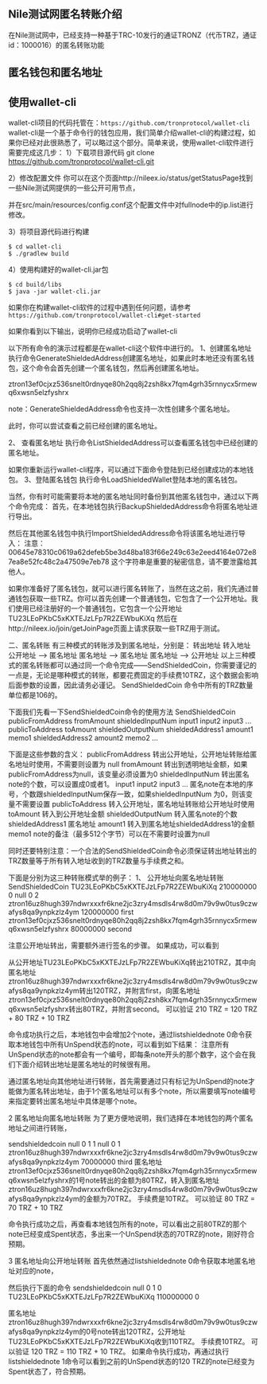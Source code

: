 ##	Nile测试网匿名转账介绍
在Nile测试网中，已经支持一种基于TRC-10发行的通证TRONZ（代币TRZ，通证id：1000016）的匿名转账功能
##	匿名钱包和匿名地址
##	使用wallet-cli
wallet-cli项目的代码托管在：`https://github.com/tronprotocol/wallet-cli`
wallet-cli是一个基于命令行的钱包应用，我们简单介绍wallet-cli的构建过程，如果你已经对此很熟悉了，可以略过这个部分。简单来说，使用wallet-cli软件进行需要完成这几步：
1）下载项目源代码
git clone https://github.com/tronprotocol/wallet-cli.git

2）修改配置文件
你可以在这个页面http://nileex.io/status/getStatusPage找到一些Nile测试网提供的一些公开可用节点，

并在src/main/resources/config.conf这个配置文件中对fullnode中的ip.list进行修改。

3）将项目源代码进行构建
```test
$ cd wallet-cli
$ ./gradlew build
```

4）使用构建好的wallet-cli.jar包
```test
$ cd build/libs
$ java -jar wallet-cli.jar
```

如果你在构建wallet-cli软件的过程中遇到任何问题，请参考 `https://github.com/tronprotocol/wallet-cli#get-started`

如果你看到以下输出，说明你已经成功启动了wallet-cli

以下所有命令的演示过程都是在wallet-cli这个软件中进行的。
1、创建匿名地址
执行命令GenerateShieldedAddress创建匿名地址，如果此时本地还没有匿名钱包，这个命令会首先创建一个匿名钱包，然后再创建匿名地址。

ztron13ef0cjxz536snelt0rdnyqe80h2qq8j2zsh8kx7fqm4grh35rnnycx5rmewq6xwsn5elzfyshrx

note：GenerateShieldedAddress命令也支持一次性创建多个匿名地址。

此时，你可以尝试查看之前已经创建的匿名地址。

2、 查看匿名地址
执行命令ListShieldedAddress可以查看匿名钱包中已经创建的匿名地址。

如果你重新运行wallet-cli程序，可以通过下面命令登陆到已经创建成功的本地钱包。
3、登陆匿名钱包
执行命令LoadShieldedWallet登陆本地的匿名钱包。

当然，你有时可能需要将本地的匿名地址同时备份到其他匿名钱包中，通过以下两个命令完成：
首先，在本地钱包执行BackupShieldedAddress命令将匿名地址进行导出。

然后在其他匿名钱包中执行ImportShieldedAddress命令将该匿名地址进行导入：
注意：00645e78310c0619a62defeb5be3d48ba183f66e249c63e2eed4164e072e87ea8e52fc48c2a47509e7eb78 这个字符串是重要的秘密信息，请不要泄露给其他人。

如果你准备好了匿名钱包，就可以进行匿名转账了，当然在这之前，我们先通过普通钱包获取一些TRZ。你可以首先创建一个普通钱包，它包含了一个公开地址。我们使用已经注册好的一个普通钱包，它包含一个公开地址TU23LEoPKbC5xKXTEJzLFp7R2ZEWbuKiXq
然后在http://nileex.io/join/getJoinPage页面上请求获取一些TRZ用于测试。

二、匿名转账
有三种模式的转账涉及到匿名地址，分别是：
转出地址     转入地址
公开地址 ——> 匿名地址
匿名地址 ——> 匿名地址
匿名地址 ——> 公开地址
以上三种模式的匿名转账都可以通过同一个命令完成——SendShieldedCoin，你需要谨记的一点是，无论是哪种模式的转账，都要花费固定的手续费10TRZ，这个数据会影响后面参数的设置，因此请务必谨记。
SendShieldedCoin 命令中所有的TRZ数量单位都是106的。

下面我们先看一下SendShieldedCoin命令的使用方法
SendShieldedCoin publicFromAddress fromAmount shieldedInputNum input1 input2 input3 ... publicToAddress toAmount shieldedOutputNum shieldedAddress1 amount1 memo1 shieldedAddress2 amount2 memo2 ... 

下面是这些参数的含义：
publicFromAddress 转出公开地址，公开地址转账给匿名地址时使用，不需要则设置为 null
fromAmount 转出到透明地址金额，如果publicFromAddress为null，该变量必须设置为0
shieldedInputNum 转出匿名note的个数，可以设置成0或者1。
input1 input2 input3 ... 匿名note在本地的序号，个数跟shieldedInputNum保存一致，如果shieldedInputNum 为0，则该变量不需要设置
publicToAddress 转入公开地址，匿名地址转账给公开地址时使用
toAmount 转入到公开地址金额
shieldedOutputNum 转入匿名note的个数
shieldedAddress1 匿名地址
amount1 转入到匿名地址shieldedAddress1的金额
memo1 note的备注（最多512个字节）可以在不需要时设置为null

同时还要特别注意：一个合法的SendShieldedCoin命令必须保证转出地址转出的TRZ数量等于所有转入地址收到的TRZ数量与手续费之和。

下面是分别为这三种转账模式举的例子：
1、	公开地址向匿名地址转账
SendShieldedCoin TU23LEoPKbC5xKXTEJzLFp7R2ZEWbuKiXq 210000000 0 null 0 2 ztron16uz8hugh397ndwrxxxfr6kne2jc3zry4msdls4rw8d0m79v9w0tus9czwafys8qa9ynpkzlz4ym 120000000 first ztron13ef0cjxz536snelt0rdnyqe80h2qq8j2zsh8kx7fqm4grh35rnnycx5rmewq6xwsn5elzfyshrx 80000000 second

注意公开地址转出，需要额外进行签名的步骤。
如果成功，可以看到

从公开地址TU23LEoPKbC5xKXTEJzLFp7R2ZEWbuKiXq转出210TRZ，其中向匿名地址ztron16uz8hugh397ndwrxxxfr6kne2jc3zry4msdls4rw8d0m79v9w0tus9czwafys8qa9ynpkzlz4ym转出120TRZ，并附言first，向匿名地址 
ztron13ef0cjxz536snelt0rdnyqe80h2qq8j2zsh8kx7fqm4grh35rnnycx5rmewq6xwsn5elzfyshrx转出80TRZ，并附言second。
可以验证 210 TRZ = 120 TRZ + 80 TRZ + 10 TRZ

命令成功执行之后，本地钱包中会增加2个note，通过listshieldednote 0命令获取本地钱包中所有UnSpend状态的note，可以看到如下结果：
注意所有UnSpend状态的note都会有一个编号，即每条note开头的那个数字，这个会在我们下面介绍转出地址是匿名地址的时候很有用。

通过匿名地址向其他地址进行转账，首先需要通过只有标记为UnSpend的note才能做为匿名转出地址，由于1个匿名地址可以有多个note，所以需要填写note编号来指定要转出匿名地址中具体是哪个note。

2 匿名地址向匿名地址转账
为了更方便地说明，我们选择在本地钱包的两个匿名地址之间进行转账，

sendshieldedcoin null 0 1 1 null 0 1 ztron16uz8hugh397ndwrxxxfr6kne2jc3zry4msdls4rw8d0m79v9w0tus9czwafys8qa9ynpkzlz4ym 70000000 third
匿名地址ztron13ef0cjxz536snelt0rdnyqe80h2qq8j2zsh8kx7fqm4grh35rnnycx5rmewq6xwsn5elzfyshrx的1号note转出的金额为80TRZ，转入到匿名地址ztron16uz8hugh397ndwrxxxfr6kne2jc3zry4msdls4rw8d0m79v9w0tus9czwafys8qa9ynpkzlz4ym的金额为70TRZ。
手续费是10TRZ。
可以验证 80 TRZ = 70 TRZ + 10 TRZ

命令执行成功之后，再查看本地钱包所有的note，可以看出之前80TRZ的那个note已经变成Spent状态，多出来一个UnSpend状态的70TRZ的note，刚好符合预期。

3 匿名地址向公开地址转账
首先依然通过listshieldednote 0命令获取本地匿名地址对应的note，

然后执行下面的命令
sendshieldedcoin null 0 1 0 TU23LEoPKbC5xKXTEJzLFp7R2ZEWbuKiXq 110000000 0

匿名地址ztron16uz8hugh397ndwrxxxfr6kne2jc3zry4msdls4rw8d0m79v9w0tus9czwafys8qa9ynpkzlz4ym的0号note转出120TRZ，公开地址 TU23LEoPKbC5xKXTEJzLFp7R2ZEWbuKiXq收到110TRZ。
手续费10TRZ。
可以验证 120 TRZ = 110 TRZ + 10 TRZ。
如果命令执行成功，再通过执行listshieldednote 1命令可以看到之前的UnSpend状态的120 TRZ的note已经变为Spent状态了，符合预期。
